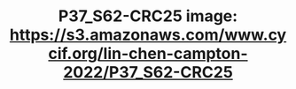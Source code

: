 ---
title: "P37_S62-CRC25
image: https://s3.amazonaws.com/www.cycif.org/lin-chen-campton-2022/P37_S62-CRC25"
layout: osd-exhibit
paper: config-orion-crc
figure: P37_S62-CRC25
---